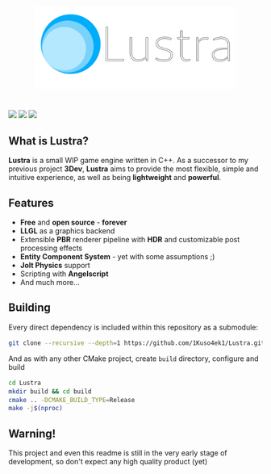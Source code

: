 <p align=center>
    <img src="resources/branding/logo.png" alt="Logo" width=400px>
</p>

#

![](https://img.shields.io/badge/language-C++-green)
![](https://img.shields.io/github/license/1Kuso4ek1/Lustra)
![](https://img.shields.io/github/issues/1Kuso4ek1/Lustra)

## What is Lustra?
**Lustra** is a small WIP game engine written in C++. As a successor to my previous project **3Dev**, **Lustra** aims to provide the most flexible, simple and intuitive experience, as well as being **lightweight** and **powerful**.

## Features
- **Free** and **open source** - **forever**
- **LLGL** as a graphics backend
- Extensible **PBR** renderer pipeline with **HDR** and customizable post processing effects
- **Entity Component System** - yet with some assumptions ;)
- **Jolt Physics** support
- Scripting with **Angelscript**
- And much more...

## Building
Every direct dependency is included within this repository as a submodule:
```bash
git clone --recursive --depth=1 https://github.com/1Kuso4ek1/Lustra.git
```
And as with any other CMake project, create `build` directory, configure and build
```bash
cd Lustra
mkdir build && cd build
cmake .. -DCMAKE_BUILD_TYPE=Release
make -j$(nproc)
```

## Warning!
This project and even this readme is still in the very early stage of development, so don't expect any high quality product (yet)